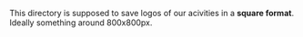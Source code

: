 This directory is supposed to save logos of our acivities in
a **square format**. Ideally something around 800x800px.
